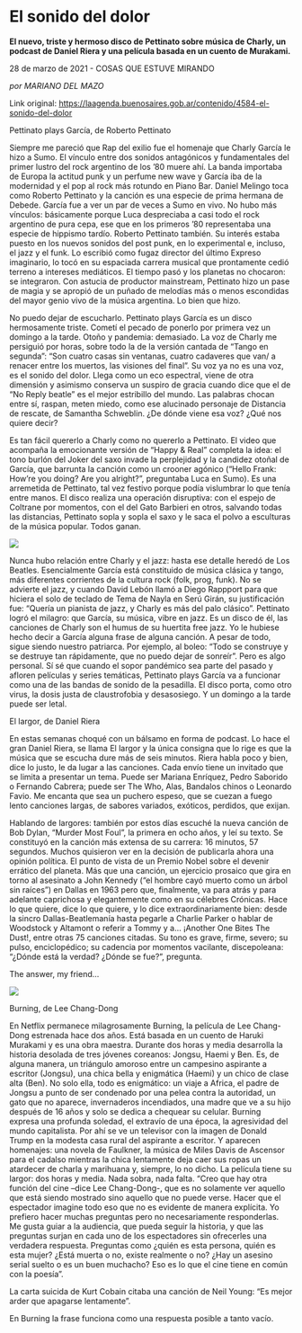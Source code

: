 # El sonido del dolor

**El nuevo, triste y hermoso disco de Pettinato sobre música de Charly, un podcast de Daniel Riera y una película basada en un cuento de Murakami.**

28 de marzo de 2021 - COSAS QUE ESTUVE MIRANDO

_por MARIANO DEL MAZO_

Link original: https://laagenda.buenosaires.gob.ar/contenido/4584-el-sonido-del-dolor



Pettinato plays García, de Roberto Pettinato




Siempre me pareció que Rap del exilio fue el homenaje que Charly García le hizo a Sumo. El vínculo entre dos sonidos antagónicos y fundamentales del primer lustro del rock argentino de los ’80 muere ahí. La banda importaba de Europa la actitud punk y un perfume new wave y García iba de la modernidad y el pop al rock más rotundo en Piano Bar. Daniel Melingo toca como Roberto Pettinato y la canción es una especie de prima hermana de Debede. García fue a ver un par de veces a Sumo en vivo. No hubo más vínculos: básicamente porque Luca despreciaba a casi todo el rock argentino de pura cepa, ese que en los primeros ’80 representaba una especie de hippismo tardío. Roberto Pettinato también. Su interés estaba puesto en los nuevos sonidos del post punk, en lo experimental e, incluso, el jazz y el funk. Lo escribió como fugaz director del último Expreso imaginario, lo tocó en su espaciada carrera musical que prontamente cedió terreno a intereses mediáticos. El tiempo pasó y los planetas no chocaron: se integraron. Con astucia de productor mainstream, Pettinato hizo un pase de magia y se apropió de un puñado de melodías más o menos escondidas del mayor genio vivo de la música argentina. Lo bien que hizo.




No puedo dejar de escucharlo. Pettinato plays García es un disco hermosamente triste. Cometí el pecado de ponerlo por primera vez un domingo a la tarde. Otoño y pandemia: demasiado. La voz de Charly me persiguió por horas, sobre todo la de la versión cantada de “Tango en segunda”: “Son cuatro casas sin ventanas, cuatro cadaveres que van/ a renacer entre los muertos, las visiones del final”. Su voz ya no es una voz, es el sonido del dolor. Llega como un eco espectral, viene de otra dimensión y asimismo conserva un suspiro de gracia cuando dice que el de “No Reply beatle” es el mejor estribillo del mundo. Las palabras chocan entre sí, raspan, meten miedo, como ese alucinado personaje de Distancia de rescate, de Samantha Schweblin. ¿De dónde viene esa voz? ¿Qué nos quiere decir?




Es tan fácil quererlo a Charly como no quererlo a Pettinato. El video que acompaña la emocionante versión de “Happy & Real” completa la idea: el tono burlón del Joker del saxo invade la perplejidad y la candidez otoñal de García, que barrunta la canción como un crooner agónico (“Hello Frank: How’re you doing? Are you alright?”, preguntaba Luca en Sumo). Es una arremetida de Pettinato, tal vez festivo porque podía vislumbrar lo que tenía entre manos. El disco realiza una operación disruptiva: con el espejo de Coltrane por momentos, con el del Gato Barbieri en otros, salvando todas las distancias, Pettinato sopla y sopla el saxo y le saca el polvo a esculturas de la música popular. Todos ganan.




[![](https://img.youtube.com/vi/Ea8kABfE4sc/0.jpg)](https://www.youtube.com/watch?v=Ea8kABfE4sc)




Nunca hubo relación entre Charly y el jazz: hasta ese detalle heredó de Los Beatles. Esencialmente García está constituido de música clásica y tango, más diferentes corrientes de la cultura rock (folk, prog, funk). No se advierte el jazz, y cuando David Lebón llamó a Diego Rappport para que hiciera el solo de teclado de Tema de Nayla en Serú Girán, su justificación fue: “Quería un pianista de jazz, y Charly es más del palo clásico”. Pettinato logró el milagro: que García, su música, vibre en jazz. Es un disco de él, las canciones de Charly son el humus de su huertita free jazz. Yo le hubiese hecho decir a García alguna frase de alguna canción. A pesar de todo, sigue siendo nuestro patriarca. Por ejemplo, al boleo: “Todo se construye y se destruye tan rápidamente, que no puedo dejar de sonreír”. Pero es algo personal. Sí sé que cuando el sopor pandémico sea parte del pasado y afloren películas y series temáticas, Pettinato plays García va a funcionar como una de las bandas de sonido de la pesadilla. El disco porta, como otro virus, la dosis justa de claustrofobia y desasosiego. Y un domingo a la tarde puede ser letal.




El largor, de Daniel Riera




En estas semanas choqué con un bálsamo en forma de podcast. Lo hace el gran Daniel Riera, se llama El largor y la única consigna que lo rige es que la música que se escucha dure más de seis minutos. Riera habla poco y bien, dice lo justo, le da lugar a las canciones. Cada envío tiene un invitado que se limita a presentar un tema. Puede ser Mariana Enríquez, Pedro Saborido o Fernando Cabrera; puede ser The Who, Alas, Bandalos chinos o Leonardo Favio. Me encanta que sea un puchero espeso, que se cuezan a fuego lento canciones largas, de sabores variados, exóticos, perdidos, que exijan.




Hablando de largores: también por estos días escuché la nueva canción de Bob Dylan, “Murder Most Foul”, la primera en ocho años, y leí su texto. Se constituyó en la canción más extensa de su carrera: 16 minutos, 57 segundos. Muchos quisieron ver en la decisión de publicarla ahora una opinión política. El punto de vista de un Premio Nobel sobre el devenir errático del planeta. Más que una canción, un ejercicio prosaico que gira en torno al asesinato a John Kennedy (“el hombre cayó muerto como un árbol sin raíces”) en Dallas en 1963 pero que, finalmente, va para atrás y para adelante caprichosa y elegantemente como en su célebres Crónicas. Hace lo que quiere, dice lo que quiere, y lo dice extraordinariamente bien: desde la sincro Dallas-Beatlemanía hasta pegarle a Charlie Parker o hablar de Woodstock y Altamont o referir a Tommy y a… ¡Another One Bites The Dust!, entre otras 75 canciones citadas. Su tono es grave, firme, severo; su pulso, enciclopédico; su cadencia por momentos vacilante, discepoleana: “¿Dónde está la verdad? ¿Dónde se fue?”, pregunta.




The answer, my friend…




![](https://cdn.flowlikemusic.com/files/images/43740/55e5cbc7-1eb2-4b35-a14c-5c24c6793d78.jpg)




Burning, de Lee Chang-Dong




En Netflix permanece milagrosamente Burning, la película de Lee Chang-Dong estrenada hace dos años. Está basada en un cuento de Haruki Murakami y es una obra maestra. Durante dos horas y media desarrolla la historia desolada de tres jóvenes coreanos: Jongsu, Haemi y Ben. Es, de alguna manera, un triángulo amoroso entre un campesino aspirante a escritor (Jongsu), una chica bella y enigmática (Haemi) y un chico de clase alta (Ben). No solo ella, todo es enigmático: un viaje a Africa, el padre de Jongsu a punto de ser condenado por una pelea contra la autoridad, un gato que no aparece, invernaderos incendiados, una madre que ve a su hijo después de 16 años y solo se dedica a chequear su celular. Burning expresa una profunda soledad, el extravío de una época, la agresividad del mundo capitalista. Por ahí se ve un televisor con la imagen de Donald Trump en la modesta casa rural del aspirante a escritor. Y aparecen homenajes: una novela de Faulkner, la música de Miles Davis de Ascensor para el cadalso mientras la chica lentamente deja caer sus ropas un atardecer de charla y marihuana y, siempre, lo no dicho. La película tiene su largor: dos horas y media. Nada sobra, nada falta. “Creo que hay otra función del cine –dice Lee Chang-Dong-, que es no solamente ver aquello que está siendo mostrado sino aquello que no puede verse. Hacer que el espectador imagine todo eso que no es evidente de manera explícita. Yo prefiero hacer muchas preguntas pero no necesariamente responderlas. Me gusta guiar a la audiencia, que pueda seguir la historia, y que las preguntas surjan en cada uno de los espectadores sin ofrecerles una verdadera respuesta. Preguntas como ¿quién es esta persona, quién es esta mujer? ¿Está muerta o no, existe realmente o no? ¿Hay un asesino serial suelto o es un buen muchacho? Eso es lo que el cine tiene en común con la poesía”.




La carta suicida de Kurt Cobain citaba una canción de Neil Young: “Es mejor arder que apagarse lentamente”.




En Burning la frase funciona como una respuesta posible a tanto vacío.




